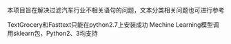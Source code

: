 本项目旨在解决过滤汽车行业不相关语句的问题，文本分类相关问题也可进行参考

TextGrocery和Fasttext只能在python2.7上安装成功
Mechine Learning模型调用sklearn包，Python2、3均支持
